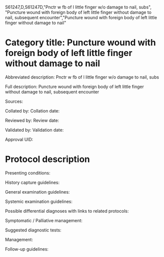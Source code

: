 S61247,D,S61247D,"Pnctr w fb of l little finger w/o damage to nail, subs", "Puncture wound with foreign body of left little finger without damage to nail, subsequent encounter","Puncture wound with foreign body of left little finger without damage to nail"
# Category title: Puncture wound with foreign body of left little finger without damage to nail

Abbreviated description: Pnctr w fb of l little finger w/o damage to nail, subs

Full description: Puncture wound with foreign body of left little finger without damage to nail, subsequent encounter

Sources:

Collated by:
Collation date:

Reviewed by:
Review date:

Validated by:
Validation date:

Approval UID:

# Protocol description

Presenting conditions:

History capture guidelines:

General examination guidelines:

Systemic examination guidelines:

Possible differential diagnoses with links to related protocols:

Symptomatic / Palliative management:

Suggested diagnostic tests:

Management:

Follow-up guidelines:
